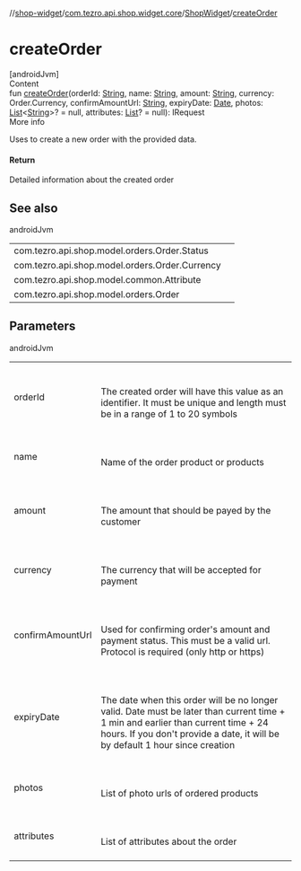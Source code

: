 //[shop-widget](../../../index.md)/[com.tezro.api.shop.widget.core](../index.md)/[ShopWidget](index.md)/[createOrder](create-order.md)



# createOrder  
[androidJvm]  
Content  
fun [createOrder](create-order.md)(orderId: [String](https://kotlinlang.org/api/latest/jvm/stdlib/kotlin/-string/index.html), name: [String](https://kotlinlang.org/api/latest/jvm/stdlib/kotlin/-string/index.html), amount: [String](https://kotlinlang.org/api/latest/jvm/stdlib/kotlin/-string/index.html), currency: Order.Currency, confirmAmountUrl: [String](https://kotlinlang.org/api/latest/jvm/stdlib/kotlin/-string/index.html), expiryDate: [Date](https://developer.android.com/reference/kotlin/java/util/Date.html), photos: [List](https://kotlinlang.org/api/latest/jvm/stdlib/kotlin.collections/-list/index.html)<[String](https://kotlinlang.org/api/latest/jvm/stdlib/kotlin/-string/index.html)>? = null, attributes: [List](https://kotlinlang.org/api/latest/jvm/stdlib/kotlin.collections/-list/index.html)<Attribute>? = null): IRequest<Order>  
More info  


Uses to create a new order with the provided data.



#### Return  


Detailed information about the created order



## See also  
  
androidJvm  
  
| | |
|---|---|
| <a name="com.tezro.api.shop.widget.core/ShopWidget/createOrder/#kotlin.String#kotlin.String#kotlin.String#com.tezro.api.shop.model.orders.Order.Currency#kotlin.String#java.util.Date#kotlin.collections.List[kotlin.String]?#kotlin.collections.List[com.tezro.api.shop.model.common.Attribute]?/PointingToDeclaration/"></a>com.tezro.api.shop.model.orders.Order.Status| <a name="com.tezro.api.shop.widget.core/ShopWidget/createOrder/#kotlin.String#kotlin.String#kotlin.String#com.tezro.api.shop.model.orders.Order.Currency#kotlin.String#java.util.Date#kotlin.collections.List[kotlin.String]?#kotlin.collections.List[com.tezro.api.shop.model.common.Attribute]?/PointingToDeclaration/"></a>|
| <a name="com.tezro.api.shop.widget.core/ShopWidget/createOrder/#kotlin.String#kotlin.String#kotlin.String#com.tezro.api.shop.model.orders.Order.Currency#kotlin.String#java.util.Date#kotlin.collections.List[kotlin.String]?#kotlin.collections.List[com.tezro.api.shop.model.common.Attribute]?/PointingToDeclaration/"></a>com.tezro.api.shop.model.orders.Order.Currency| <a name="com.tezro.api.shop.widget.core/ShopWidget/createOrder/#kotlin.String#kotlin.String#kotlin.String#com.tezro.api.shop.model.orders.Order.Currency#kotlin.String#java.util.Date#kotlin.collections.List[kotlin.String]?#kotlin.collections.List[com.tezro.api.shop.model.common.Attribute]?/PointingToDeclaration/"></a>|
| <a name="com.tezro.api.shop.widget.core/ShopWidget/createOrder/#kotlin.String#kotlin.String#kotlin.String#com.tezro.api.shop.model.orders.Order.Currency#kotlin.String#java.util.Date#kotlin.collections.List[kotlin.String]?#kotlin.collections.List[com.tezro.api.shop.model.common.Attribute]?/PointingToDeclaration/"></a>com.tezro.api.shop.model.common.Attribute| <a name="com.tezro.api.shop.widget.core/ShopWidget/createOrder/#kotlin.String#kotlin.String#kotlin.String#com.tezro.api.shop.model.orders.Order.Currency#kotlin.String#java.util.Date#kotlin.collections.List[kotlin.String]?#kotlin.collections.List[com.tezro.api.shop.model.common.Attribute]?/PointingToDeclaration/"></a>|
| <a name="com.tezro.api.shop.widget.core/ShopWidget/createOrder/#kotlin.String#kotlin.String#kotlin.String#com.tezro.api.shop.model.orders.Order.Currency#kotlin.String#java.util.Date#kotlin.collections.List[kotlin.String]?#kotlin.collections.List[com.tezro.api.shop.model.common.Attribute]?/PointingToDeclaration/"></a>com.tezro.api.shop.model.orders.Order| <a name="com.tezro.api.shop.widget.core/ShopWidget/createOrder/#kotlin.String#kotlin.String#kotlin.String#com.tezro.api.shop.model.orders.Order.Currency#kotlin.String#java.util.Date#kotlin.collections.List[kotlin.String]?#kotlin.collections.List[com.tezro.api.shop.model.common.Attribute]?/PointingToDeclaration/"></a>|
  


## Parameters  
  
androidJvm  
  
| | |
|---|---|
| <a name="com.tezro.api.shop.widget.core/ShopWidget/createOrder/#kotlin.String#kotlin.String#kotlin.String#com.tezro.api.shop.model.orders.Order.Currency#kotlin.String#java.util.Date#kotlin.collections.List[kotlin.String]?#kotlin.collections.List[com.tezro.api.shop.model.common.Attribute]?/PointingToDeclaration/"></a>orderId| <a name="com.tezro.api.shop.widget.core/ShopWidget/createOrder/#kotlin.String#kotlin.String#kotlin.String#com.tezro.api.shop.model.orders.Order.Currency#kotlin.String#java.util.Date#kotlin.collections.List[kotlin.String]?#kotlin.collections.List[com.tezro.api.shop.model.common.Attribute]?/PointingToDeclaration/"></a><br><br>The created order will have this value as an identifier. It must be unique and length must be in a range of 1 to 20 symbols<br><br>|
| <a name="com.tezro.api.shop.widget.core/ShopWidget/createOrder/#kotlin.String#kotlin.String#kotlin.String#com.tezro.api.shop.model.orders.Order.Currency#kotlin.String#java.util.Date#kotlin.collections.List[kotlin.String]?#kotlin.collections.List[com.tezro.api.shop.model.common.Attribute]?/PointingToDeclaration/"></a>name| <a name="com.tezro.api.shop.widget.core/ShopWidget/createOrder/#kotlin.String#kotlin.String#kotlin.String#com.tezro.api.shop.model.orders.Order.Currency#kotlin.String#java.util.Date#kotlin.collections.List[kotlin.String]?#kotlin.collections.List[com.tezro.api.shop.model.common.Attribute]?/PointingToDeclaration/"></a><br><br>Name of the order product or products<br><br>|
| <a name="com.tezro.api.shop.widget.core/ShopWidget/createOrder/#kotlin.String#kotlin.String#kotlin.String#com.tezro.api.shop.model.orders.Order.Currency#kotlin.String#java.util.Date#kotlin.collections.List[kotlin.String]?#kotlin.collections.List[com.tezro.api.shop.model.common.Attribute]?/PointingToDeclaration/"></a>amount| <a name="com.tezro.api.shop.widget.core/ShopWidget/createOrder/#kotlin.String#kotlin.String#kotlin.String#com.tezro.api.shop.model.orders.Order.Currency#kotlin.String#java.util.Date#kotlin.collections.List[kotlin.String]?#kotlin.collections.List[com.tezro.api.shop.model.common.Attribute]?/PointingToDeclaration/"></a><br><br>The amount that should be payed by the customer<br><br>|
| <a name="com.tezro.api.shop.widget.core/ShopWidget/createOrder/#kotlin.String#kotlin.String#kotlin.String#com.tezro.api.shop.model.orders.Order.Currency#kotlin.String#java.util.Date#kotlin.collections.List[kotlin.String]?#kotlin.collections.List[com.tezro.api.shop.model.common.Attribute]?/PointingToDeclaration/"></a>currency| <a name="com.tezro.api.shop.widget.core/ShopWidget/createOrder/#kotlin.String#kotlin.String#kotlin.String#com.tezro.api.shop.model.orders.Order.Currency#kotlin.String#java.util.Date#kotlin.collections.List[kotlin.String]?#kotlin.collections.List[com.tezro.api.shop.model.common.Attribute]?/PointingToDeclaration/"></a><br><br>The currency that will be accepted for payment<br><br>|
| <a name="com.tezro.api.shop.widget.core/ShopWidget/createOrder/#kotlin.String#kotlin.String#kotlin.String#com.tezro.api.shop.model.orders.Order.Currency#kotlin.String#java.util.Date#kotlin.collections.List[kotlin.String]?#kotlin.collections.List[com.tezro.api.shop.model.common.Attribute]?/PointingToDeclaration/"></a>confirmAmountUrl| <a name="com.tezro.api.shop.widget.core/ShopWidget/createOrder/#kotlin.String#kotlin.String#kotlin.String#com.tezro.api.shop.model.orders.Order.Currency#kotlin.String#java.util.Date#kotlin.collections.List[kotlin.String]?#kotlin.collections.List[com.tezro.api.shop.model.common.Attribute]?/PointingToDeclaration/"></a><br><br>Used for confirming order's amount and payment status. This must be a valid url. Protocol is required (only http or https)<br><br>|
| <a name="com.tezro.api.shop.widget.core/ShopWidget/createOrder/#kotlin.String#kotlin.String#kotlin.String#com.tezro.api.shop.model.orders.Order.Currency#kotlin.String#java.util.Date#kotlin.collections.List[kotlin.String]?#kotlin.collections.List[com.tezro.api.shop.model.common.Attribute]?/PointingToDeclaration/"></a>expiryDate| <a name="com.tezro.api.shop.widget.core/ShopWidget/createOrder/#kotlin.String#kotlin.String#kotlin.String#com.tezro.api.shop.model.orders.Order.Currency#kotlin.String#java.util.Date#kotlin.collections.List[kotlin.String]?#kotlin.collections.List[com.tezro.api.shop.model.common.Attribute]?/PointingToDeclaration/"></a><br><br>The date when this order will be no longer valid. Date must be later than current time + 1 min and earlier than current time + 24 hours. If you don't provide a date, it will be by default 1 hour since creation<br><br>|
| <a name="com.tezro.api.shop.widget.core/ShopWidget/createOrder/#kotlin.String#kotlin.String#kotlin.String#com.tezro.api.shop.model.orders.Order.Currency#kotlin.String#java.util.Date#kotlin.collections.List[kotlin.String]?#kotlin.collections.List[com.tezro.api.shop.model.common.Attribute]?/PointingToDeclaration/"></a>photos| <a name="com.tezro.api.shop.widget.core/ShopWidget/createOrder/#kotlin.String#kotlin.String#kotlin.String#com.tezro.api.shop.model.orders.Order.Currency#kotlin.String#java.util.Date#kotlin.collections.List[kotlin.String]?#kotlin.collections.List[com.tezro.api.shop.model.common.Attribute]?/PointingToDeclaration/"></a><br><br>List of photo urls of ordered products<br><br>|
| <a name="com.tezro.api.shop.widget.core/ShopWidget/createOrder/#kotlin.String#kotlin.String#kotlin.String#com.tezro.api.shop.model.orders.Order.Currency#kotlin.String#java.util.Date#kotlin.collections.List[kotlin.String]?#kotlin.collections.List[com.tezro.api.shop.model.common.Attribute]?/PointingToDeclaration/"></a>attributes| <a name="com.tezro.api.shop.widget.core/ShopWidget/createOrder/#kotlin.String#kotlin.String#kotlin.String#com.tezro.api.shop.model.orders.Order.Currency#kotlin.String#java.util.Date#kotlin.collections.List[kotlin.String]?#kotlin.collections.List[com.tezro.api.shop.model.common.Attribute]?/PointingToDeclaration/"></a><br><br>List of attributes about the order<br><br>|
  
  




